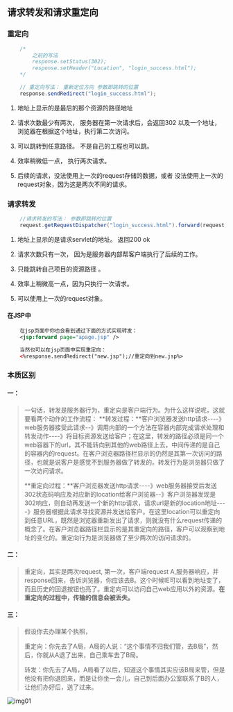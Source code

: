 ## 请求转发和请求重定向

### 重定向

```java
	/*
		之前的写法
		response.setStatus(302);
		response.setHeader("Location", "login_success.html");
	*/

	// 重定向写法： 重新定位方向 参数即跳转的位置
	response.sendRedirect("login_success.html");
```

1. 地址上显示的是最后的那个资源的路径地址
	
2. 请求次数最少有两次， 服务器在第一次请求后，会返回302 以及一个地址， 浏览器在根据这个地址，执行第二次访问。
	
3. 可以跳转到任意路径。 不是自己的工程也可以跳。
	
4. 效率稍微低一点， 执行两次请求。 
	
5. 后续的请求，没法使用上一次的request存储的数据，或者 没法使用上一次的request对象，因为这是两次不同的请求。

### 请求转发

```java
	//请求转发的写法： 参数即跳转的位置
	request.getRequestDispatcher("login_success.html").forward(request, response);
```

1. 地址上显示的是请求servlet的地址。  返回200 ok

2. 请求次数只有一次， 因为是服务器内部帮客户端执行了后续的工作。 

3. 只能跳转自己项目的资源路径 。  

4. 效率上稍微高一点，因为只执行一次请求。 

5. 可以使用上一次的request对象。 

#### 在JSP中

```xml
	在jsp页面中你也会看到通过下面的方式实现转发：
	<jsp:forward page="apage.jsp" />

	当然也可以在jsp页面中实现重定向：
	<%response.sendRedirect("new.jsp");//重定向到new.jsp%>
```

### 本质区别

#### 一：

>一句话，转发是服务器行为，重定向是客户端行为。为什么这样说呢，这就要看两个动作的工作流程：
>**转发过程：**客户浏览器发送http请求----》web服务器接受此请求--》调用内部的一个方法在容器内部完成请求处理和转发动作----》将目标资源发送给客户；在这里，转发的路径必须是同一个web容器下的url，其不能转向到其他的web路径上去，中间传递的是自己的容器内的request。在客户浏览器路径栏显示的仍然是其第一次访问的路径，也就是说客户是感觉不到服务器做了转发的。转发行为是浏览器只做了一次访问请求。
>
>**重定向过程：**客户浏览器发送http请求----》web服务器接受后发送302状态码响应及对应新的location给客户浏览器--》客户浏览器发现是302响应，则自动再发送一个新的http请求，请求url是新的location地址----》服务器根据此请求寻找资源并发送给客户。在这里location可以重定向到任意URL，既然是浏览器重新发出了请求，则就没有什么request传递的概念了。在客户浏览器路径栏显示的是其重定向的路径，客户可以观察到地址的变化的。重定向行为是浏览器做了至少两次的访问请求的。

#### 二：

> 重定向，其实是两次request,
> 第一次，客户端request   A,服务器响应，并response回来，告诉浏览器，你应该去B。这个时候IE可以看到地址变了，而且历史的回退按钮也亮了。重定向可以访问自己web应用以外的资源。**在重定向的过程中，传输的信息会被丢失。**

#### 三：

> 假设你去办理某个执照，
>
>重定向：你先去了A局，A局的人说：“这个事情不归我们管，去B局”，然后，你就从A退了出来，自己乘车去了B局。
>
>转发：你先去了A局，A局看了以后，知道这个事情其实应该B局来管，但是他没有把你退回来，而是让你坐一会儿，自己到后面办公室联系了B的人，让他们办好后，送了过来。

![img01](\resource\img01.png)

